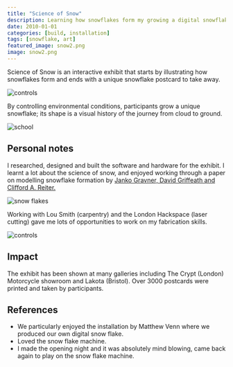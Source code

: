 ```yaml
---
title: "Science of Snow"
description: Learning how snowflakes form my growing a digital snowflake and then printing it out.
date: 2010-01-01
categories: [build, installation]
tags: [snowflake, art]
featured_image: snow2.png
image: snow2.png
---
```


Science of Snow is an interactive exhibit that starts by illustrating how snowflakes form and ends with a unique snowflake postcard to take away.

![controls](/snow_installation.jpg)

By controlling environmental conditions, participants grow a unique snowflake; its shape is a visual history of the journey from cloud to ground.

![school](/snow_school.jpg)

## Personal notes

I researched, designed and built the software and hardware for the exhibit. I
learnt a lot about the science of snow, and enjoyed working through a paper
on modelling snowflake formation by [Janko Gravner, David Griffeath and Clifford A. Reiter.](https://www.researchgate.net/publication/1900459_Modeling_snow_crystal_growth_III_three-dimensional_snowfakes) 

![snow flakes](/snow_flakes.png)

Working with Lou Smith (carpentry) and the London Hackspace (laser cutting) gave me lots of opportunities to work on my fabrication skills.

![controls](/snow_controls.jpg)

## Impact

The exhibit has been shown at many galleries including The Crypt (London) Motorcycle showroom and Lakota (Bristol). Over 3000 postcards were printed and taken by participants.

## References

* We particularly enjoyed the installation by Matthew Venn where we produced our own digital snow flake.
* Loved the snow flake machine.
* I made the opening night and it was absolutely mind blowing, came back again to play on the snow flake machine.
